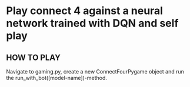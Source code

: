 # Play connect 4 against a neural network trained with DQN and self play

## HOW TO PLAY

Navigate to gaming.py, create a new ConnectFourPygame object and run the run_with_bot([model-name])-method.
